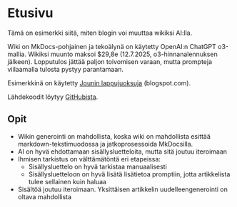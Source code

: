 # Etusivu

Tämä on esimerkki siitä, miten blogin voi muuttaa wikiksi AI:lla.

Wiki on MkDocs-pohjainen ja tekoälynä on käytetty OpenAI:n ChatGPT o3-mallia. Wikiksi muunto maksoi $29,8e (12.7.2025, o3-hinnanalennuksen jälkeen).
Lopputulos jättää paljon toivomisen varaan, mutta prompteja viilaamalla tulosta pystyy parantamaan.

Esimerkkinä on käytetty [Jounin lappujuoksuja](https://jouninlappujuoksut.blogspot.com/) (blogspot.com).

Lähdekoodit löytyy [GitHubista](https://github.com/emick/blog-to-wiki-demo).

## Opit

- Wikin generointi on mahdollista, koska wiki on mahdollista esittää markdown-tekstimuodossa ja jatkoprosessoida MkDocsilla. 
- AI on hyvä ehdottamaan sisällysluetteloita, mutta sitä joutuu iteroimaan
- Ihmisen tarkistus on välttämätöntä eri etapeissa:
  - Sisällysluettelo on hyvä tarkistaa manuaalisesti
  - Sisällysluetteloon on hyvä lisätä lisätietoa promptiin, jotta artikkelista tulee sellainen kuin haluaa
- Sisältöä joutuu iteroimaan. Yksittäisen artikkelin uudelleengenerointi on oltava mahdollista
